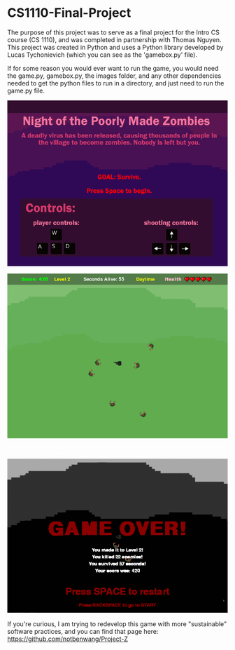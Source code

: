 # CS1110-Final-Project

The purpose of this project was to serve as a final project for the Intro CS course (CS 1110), and was completed in partnership with Thomas Nguyen. 
This project was created in Python and uses a Python library developed by Lucas Tychonievich (which you can see as the 'gamebox.py' file).

If for some reason you would ever want to run the game, you would need the game.py, gamebox.py, the images folder, and any other dependencies needed to get the python files to run in a directory, and just need to run the game.py file.

![Start Screen](images/start_screen.png?raw=true)

![Gameplay](images/gameplay1.PNG?raw=true)

![End Screen](images/gameplay2.PNG?raw=true)


If you're curious, I am trying to redevelop this game with more "sustainable" software practices, and you can find that page here: https://github.com/notbenwang/Project-Z


